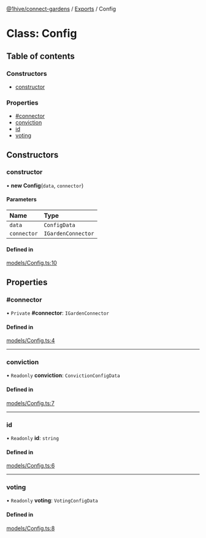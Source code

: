 [@1hive/connect-gardens](../README.md) / [Exports](../modules.md) / Config

# Class: Config

## Table of contents

### Constructors

- [constructor](Config.md#constructor)

### Properties

- [#connector](Config.md##connector)
- [conviction](Config.md#conviction)
- [id](Config.md#id)
- [voting](Config.md#voting)

## Constructors

### constructor

• **new Config**(`data`, `connector`)

#### Parameters

| Name | Type |
| :------ | :------ |
| `data` | `ConfigData` |
| `connector` | `IGardenConnector` |

#### Defined in

[models/Config.ts:10](https://github.com/1Hive/gardens/blob/45584cf/packages/connector/src/models/Config.ts#L10)

## Properties

### #connector

• `Private` **#connector**: `IGardenConnector`

#### Defined in

[models/Config.ts:4](https://github.com/1Hive/gardens/blob/45584cf/packages/connector/src/models/Config.ts#L4)

___

### conviction

• `Readonly` **conviction**: `ConvictionConfigData`

#### Defined in

[models/Config.ts:7](https://github.com/1Hive/gardens/blob/45584cf/packages/connector/src/models/Config.ts#L7)

___

### id

• `Readonly` **id**: `string`

#### Defined in

[models/Config.ts:6](https://github.com/1Hive/gardens/blob/45584cf/packages/connector/src/models/Config.ts#L6)

___

### voting

• `Readonly` **voting**: `VotingConfigData`

#### Defined in

[models/Config.ts:8](https://github.com/1Hive/gardens/blob/45584cf/packages/connector/src/models/Config.ts#L8)
